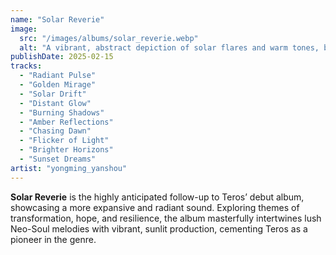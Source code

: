 ```yaml
---
name: "Solar Reverie"
image:
  src: "/images/albums/solar_reverie.webp"
  alt: "A vibrant, abstract depiction of solar flares and warm tones, blending shades of orange, gold, and crimson with radiant textures"
publishDate: 2025-02-15
tracks:
  - "Radiant Pulse"
  - "Golden Mirage"
  - "Solar Drift"
  - "Distant Glow"
  - "Burning Shadows"
  - "Amber Reflections"
  - "Chasing Dawn"
  - "Flicker of Light"
  - "Brighter Horizons"
  - "Sunset Dreams"
artist: "yongming_yanshou"
---
```


**Solar Reverie** is the highly anticipated follow-up to Teros’ debut album, showcasing a more expansive and radiant sound. Exploring themes of transformation, hope, and resilience, the album masterfully intertwines lush Neo-Soul melodies with vibrant, sunlit production, cementing Teros as a pioneer in the genre.
